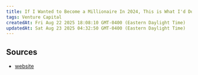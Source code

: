 ```yaml
---
title: If I Wanted to Become a Millionaire In 2024, This is What I'd Do [FULL BLUEPRINT]
tags: Venture Capital
createdAt: Fri Aug 22 2025 18:08:10 GMT-0400 (Eastern Daylight Time)
updatedAt: Sat Aug 23 2025 04:32:50 GMT-0400 (Eastern Daylight Time)
---
```







## Sources
- [website](https://www.youtube.com/watch?v=VBoRLJimVzc)
